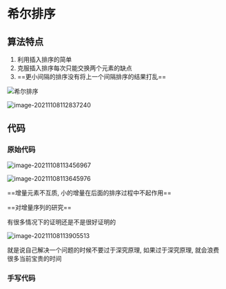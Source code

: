 # 希尔排序

## 算法特点

1. 利用插入排序的简单
2. 克服插入排序每次只能交换两个元素的缺点
3. ==更小间隔的排序没有将上一个间隔排序的结果打乱==



![希尔排序](D:\CPrograming\MyPic\希尔排序.gif)

![image-20211108112837240](D:\CPrograming\MyPic\image-20211108112837240.png)

## 代码

### 原始代码

![image-20211108113456967](D:\CPrograming\MyPic\image-20211108113456967.png)

![image-20211108113645976](D:\CPrograming\MyPic\image-20211108113645976.png)

==增量元素不互质, 小的增量在后面的排序过程中不起作用==

==对增量序列的研究==

有很多情况下的证明还是不是很好证明的

![image-20211108113905513](D:\CPrograming\DStructure\DataStructure\image-20211108113905513.png)

就是说自己解决一个问题的时候不要过于深究原理, 如果过于深究原理, 就会浪费很多当前宝贵的时间

### 手写代码



